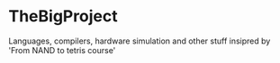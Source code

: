 # TheBigProject
Languages, compilers, hardware simulation and other stuff insipred by 'From NAND to tetris course'
